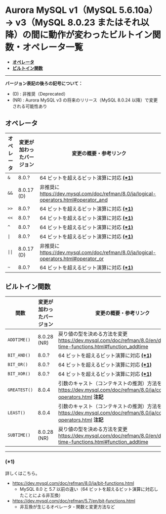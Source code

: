 # Aurora MySQL v1（MySQL 5.6.10a）→ v3（MySQL 8.0.23 またはそれ以降）の間に動作が変わったビルトイン関数・オペレータ一覧

- **[オペレータ](#オペレータ)**
- **[ビルトイン関数](#ビルトイン関数)**

---

**バージョン表記の後ろの記号について：**
- (D) : 非推奨（Deprecated）
- (NR) : Aurora MySQL v3 の将来のリリース（MySQL 8.0.24 以降）で変更される可能性あり

## オペレータ

| オペレータ | 変更が加わったバージョン | 変更の概要・参考リンク |
| ---- | ---- | ---- |
| `&` | 8.0.? | 64 ビットを超えるビット演算に対応 **[(\*1)](#1)** |
| `&&` | 8.0.17 (D) | 非推奨に https://dev.mysql.com/doc/refman/8.0/ja/logical-operators.html#operator_and |
| `>>` | 8.0.? | 64 ビットを超えるビット演算に対応 **[(\*1)](#1)** |
| `<<` | 8.0.? | 64 ビットを超えるビット演算に対応 **[(\*1)](#1)** |
| `^` | 8.0.? | 64 ビットを超えるビット演算に対応 **[(\*1)](#1)** |
| `\|` | 8.0.? | 64 ビットを超えるビット演算に対応 **[(\*1)](#1)** |
| `\|\|` | 8.0.17 (D) | 非推奨に https://dev.mysql.com/doc/refman/8.0/ja/logical-operators.html#operator_or |
| `~` | 8.0.? | 64 ビットを超えるビット演算に対応 **[(\*1)](#1)** |

## ビルトイン関数

| 関数 | 変更が加わったバージョン | 変更の概要・参考リンク |
| ---- | ---- | ---- |
| `ADDTIME()` | 8.0.28 (NR) | 戻り値の型を決める方法を変更 https://dev.mysql.com/doc/refman/8.0/en/date-and-time-functions.html#function_addtime |
| `BIT_AND()` | 8.0.? | 64 ビットを超えるビット演算に対応 **[(\*1)](#1)** |
| `BIT_OR()` | 8.0.? | 64 ビットを超えるビット演算に対応 **[(\*1)](#1)** |
| `BIT_XOR()` | 8.0.? | 64 ビットを超えるビット演算に対応 **[(\*1)](#1)** |
| `GREATEST()` | 8.0.4 | 引数のキャスト（コンテキストの推測）方法を変更 https://dev.mysql.com/doc/refman/8.0/ja/comparison-operators.html **注記** |
| `LEAST()` | 8.0.4 | 引数のキャスト（コンテキストの推測）方法を変更 https://dev.mysql.com/doc/refman/8.0/ja/comparison-operators.html **注記** |
| `SUBTIME()` | 8.0.28 (NR) | 戻り値の型を決める方法を変更 https://dev.mysql.com/doc/refman/8.0/en/date-and-time-functions.html#function_addtime |

---

### (\*1)

詳しくはこちら。

- https://dev.mysql.com/doc/refman/8.0/ja/bit-functions.html
  - MySQL 8.0 と 5.7 以前の違い（64 ビットを超えるビット演算に対応したことによる非互換）
- https://dev.mysql.com/doc/refman/5.7/en/bit-functions.html
  - 非互換が生じるオペレータ・関数と変更方法など
